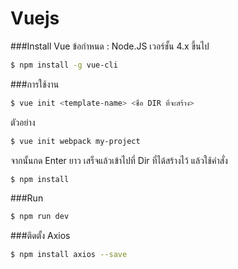 # Vuejs

###Install Vue
ข้อกำหนด : Node.JS เวอร์ชั้น 4.x ขึ้นไป
```bash
$ npm install -g vue-cli
```
###การใช้งาน
```bash
$ vue init <template-name> <ชื่อ DIR ที่จะสร้าง>
```
ตัวอย่าง
```bash
$ vue init webpack my-project
```
จากนั้นกด Enter ยาว
เสร็จแล้วเข้าไปที่ Dir ที่ได้สร้างไว้ แล้วใช้คำสั่ง
```bash
$ npm install
```
###Run
```bash
$ npm run dev
```
###ติดตั้ง Axios
```bash
$ npm install axios --save
```

